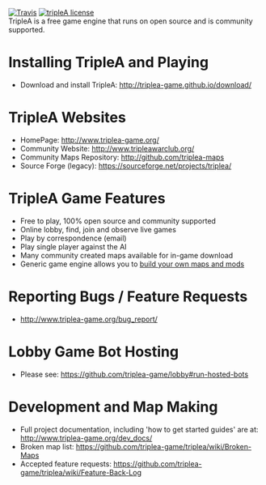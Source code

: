 [![Travis](https://img.shields.io/travis/ajoberstar/gradle-git.svg?style=flat-square)](https://travis-ci.org/triplea-game/triplea) [![tripleA license](https://img.shields.io/github/license/triplea-game/tripleA.svg?style=flat-square)](https://github.com/triplea-game/triplea/blob/master/LICENSE)<br>
TripleA is a free game engine that runs on open source and is community supported. 

Installing TripleA and Playing
==============================
- Download and install TripleA: http://triplea-game.github.io/download/

TripleA Websites
================
- HomePage: http://www.triplea-game.org/
- Community Website: http://www.tripleawarclub.org/
- Community Maps Repository: http://github.com/triplea-maps
- Source Forge (legacy): https://sourceforge.net/projects/triplea/

TripleA Game Features
=====================
- Free to play, 100% open source and community supported
- Online lobby, find, join and observe live games
- Play by correspondence (email)
- Play single player against the AI
- Many community created maps available for in-game download
- Generic game engine allows you to [build your own maps and mods](https://github.com/triplea-maps/Project)

Reporting Bugs / Feature Requests
=================================
- http://www.triplea-game.org/bug_report/

Lobby Game Bot Hosting
======================
- Please see: https://github.com/triplea-game/lobby#run-hosted-bots

Development and Map Making
==========================
- Full project documentation, including 'how to get started guides' are at: http://www.triplea-game.org/dev_docs/
- Broken map list: https://github.com/triplea-game/triplea/wiki/Broken-Maps
- Accepted feature requests: https://github.com/triplea-game/triplea/wiki/Feature-Back-Log
